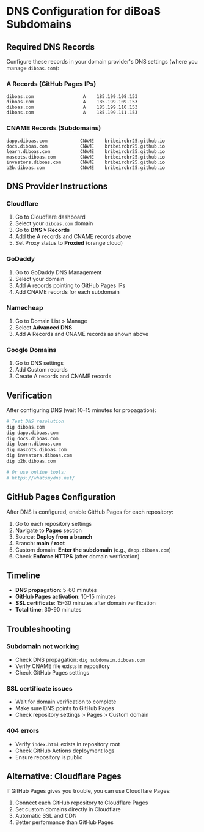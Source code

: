 # DNS Configuration for diBoaS Subdomains

## Required DNS Records

Configure these records in your domain provider's DNS settings (where you manage `diboas.com`):

### A Records (GitHub Pages IPs)
```
diboas.com                  A    185.199.108.153
diboas.com                  A    185.199.109.153  
diboas.com                  A    185.199.110.153
diboas.com                  A    185.199.111.153
```

### CNAME Records (Subdomains)
```
dapp.diboas.com            CNAME    bribeirobr25.github.io
docs.diboas.com            CNAME    bribeirobr25.github.io
learn.diboas.com           CNAME    bribeirobr25.github.io
mascots.diboas.com         CNAME    bribeirobr25.github.io
investors.diboas.com       CNAME    bribeirobr25.github.io
b2b.diboas.com             CNAME    bribeirobr25.github.io
```

## DNS Provider Instructions

### Cloudflare
1. Go to Cloudflare dashboard
2. Select your `diboas.com` domain
3. Go to **DNS > Records**
4. Add the A records and CNAME records above
5. Set Proxy status to **Proxied** (orange cloud)

### GoDaddy
1. Go to GoDaddy DNS Management
2. Select your domain
3. Add A records pointing to GitHub Pages IPs
4. Add CNAME records for each subdomain

### Namecheap
1. Go to Domain List > Manage
2. Select **Advanced DNS**
3. Add A Records and CNAME records as shown above

### Google Domains
1. Go to DNS settings
2. Add Custom records
3. Create A records and CNAME records

## Verification

After configuring DNS (wait 10-15 minutes for propagation):

```bash
# Test DNS resolution
dig diboas.com
dig dapp.diboas.com
dig docs.diboas.com
dig learn.diboas.com
dig mascots.diboas.com  
dig investors.diboas.com
dig b2b.diboas.com

# Or use online tools:
# https://whatsmydns.net/
```

## GitHub Pages Configuration

After DNS is configured, enable GitHub Pages for each repository:

1. Go to each repository settings
2. Navigate to **Pages** section
3. Source: **Deploy from a branch**
4. Branch: **main** / **root**
5. Custom domain: **Enter the subdomain** (e.g., `dapp.diboas.com`)
6. Check **Enforce HTTPS** (after domain verification)

## Timeline

- **DNS propagation**: 5-60 minutes
- **GitHub Pages activation**: 10-15 minutes
- **SSL certificate**: 15-30 minutes after domain verification
- **Total time**: 30-90 minutes

## Troubleshooting

### Subdomain not working
- Check DNS propagation: `dig subdomain.diboas.com`
- Verify CNAME file exists in repository
- Check GitHub Pages settings

### SSL certificate issues
- Wait for domain verification to complete
- Make sure DNS points to GitHub Pages
- Check repository settings > Pages > Custom domain

### 404 errors
- Verify `index.html` exists in repository root
- Check GitHub Actions deployment logs
- Ensure repository is public

## Alternative: Cloudflare Pages

If GitHub Pages gives you trouble, you can use Cloudflare Pages:

1. Connect each GitHub repository to Cloudflare Pages
2. Set custom domains directly in Cloudflare
3. Automatic SSL and CDN
4. Better performance than GitHub Pages